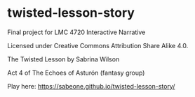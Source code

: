 # twisted-lesson-story
Final project for LMC 4720 Interactive Narrative

Licensed under Creative Commons Attribution Share Alike 4.0.

The Twisted Lesson by Sabrina Wilson

Act 4 of The Echoes of Asturón (fantasy group)

Play here: https://sabeone.github.io/twisted-lesson-story/

